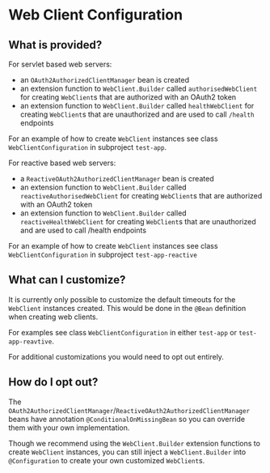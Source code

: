# Web Client Configuration

## What is provided?

For servlet based web servers:
* an `OAuth2AuthorizedClientManager` bean is created
* an extension function to `WebClient.Builder` called `authorisedWebClient` for creating `WebClient`s that are authorized with an OAuth2 token
* an extension function to `WebClient.Builder` called `healthWebClient` for creating `WebClient`s that are unauthorized and are used to call `/health` endpoints

For an example of how to create `WebClient` instances see class `WebClientConfiguration` in subproject `test-app`.

For reactive based web servers:
* a `ReactiveOAuth2AuthorizedClientManager` bean is created
* an extension function to `WebClient.Builder` called `reactiveAuthorisedWebClient` for creating `WebClient`s that are authorized with an OAuth2 token
* an extension function to `WebClient.Builder` called `reactiveHealthWebClient` for creating `WebClient`s that are unauthorized and are used to call /health endpoints

For an example of how to create `WebClient` instances see class `WebClientConfiguration` in subproject `test-app-reactive`

## What can I customize?

It is currently only possible to customize the default timeouts for the `WebClient` instances created. This would be done in the `@Bean` definition when creating web clients.

For examples see class `WebClientConfiguration` in either `test-app` or `test-app-reavtive`.

For additional customizations you would need to opt out entirely.

## How do I opt out?

The `OAuth2AuthorizedClientManager`/`ReactiveOAuth2AuthorizedClientManager` beans have annotation `@ConditionalOnMissingBean` so you can override them with your own implementation.

Though we recommend using the `WebClient.Builder` extension functions to create `WebClient` instances, you can still inject a `WebClient.Builder` into `@Configuration` to create your own customized `WebClient`s.
